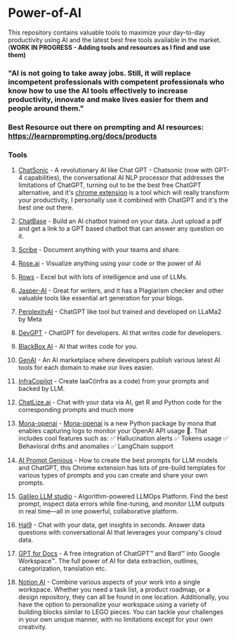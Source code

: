# Power-of-AI

This repository contains valuable tools to maximize your day-to-day productivity using AI and the latest best free tools available in the market.(**WORK IN PROGRESS - Adding tools and resources as I find and use them)**

### "AI is not going to take away jobs. Still, it will replace incompetent professionals with competent professionals who know how to use the AI tools effectively to increase productivity, innovate and make lives easier for them and people around them." 

### Best Resource out there on prompting and AI resources: https://learnprompting.org/docs/products 


### Tools

1. [ChatSonic](https://writesonic.com/chat) - A revolutionary AI like Chat GPT - Chatsonic (now with GPT-4 capabilities), the conversational AI NLP processor that addresses the limitations of ChatGPT, turning out to be the best free ChatGPT alternative, and it's [chrome extension](https://chrome.google.com/webstore/detail/chatsonic-chatgpt-with-su/kchaponcodemjigejilffhfchecpgdpf?utm_source=ext_app_menu) is a tool which will really transform your productivity, I personally use it combined with ChatGPT and it's the best one out there.

2. [ChatBase](https://www.chatbase.co/#demo?via=anish) - Build an AI chatbot trained on your data. Just upload a pdf and get a link to a GPT based chatbot that can answer any question on it.

3. [Scribe](https://scribehow.com/) - Document anything with your teams and share.  

4. [Rose.ai](https://rose.ai/dashboard) - Visualize anything using your code or the power of AI

5. [Rows](https://rows.com/?notry=1) - Excel but with lots of intelligence and use of LLMs.

6. [Jasper-AI](https://www.jasper.ai/product-sign-up) - Great for writers, and it has a Plagiarism checker and other valuable tools like essential art generation for your blogs.

7. [PerplexityAI](https://labs.perplexity.ai/) - ChatGPT like tool but trained and developed on LLaMa2 by Meta

8. [DevGPT](https://www.getdevkit.com/devgpt) - ChatGPT for developers. AI that writes code for developers.

9. [BlackBox AI](https://www.useblackbox.io/)  - AI that writes code for you.

10. [GenAI](https://genai.works/) - An AI marketplace where developers publish various latest AI tools for each domain to make our lives easier.

11. [InfraCopilot](https://infracopilot.io/teams) - Create IaaC(infra as a code) from your prompts and backed by LLM.

12. [ChatLize.ai](https://chatlize.ai/) - Chat with your data via AI, get R and Python code for the corresponding prompts and much more

13. [Mona-openai](https://monalabs.wistia.com/medias/l6xmdj3cd6?wvideo=l6xmdj3cd6) - [Mona-openai](https://dashboard.monalabs.io/getting-started/) is a new Python package by mona that enables capturing logs to monitor your OpenAI API usage 🚀. That includes cool features such as:
✅ Hallucination alerts
✅ Tokens usage
✅ Behavioral drifts and anomalies
✅ LangChain support



14. [AI Prompt Genious](https://docs.aipromptgenius.app/tutorial/01-create-edit-and-use-prompts/) - How to create the best prompts for LLM models and ChatGPT, this Chrome extension has lots of pre-build templates for various types of prompts and you can create and share your own prompts.


15. [Galileo LLM studio](https://www.rungalileo.io/llm-studio/) - Algorithm-powered LLMOps Platform. Find the best prompt, inspect data errors while fine-tuning, and monitor LLM outputs in real time—all in one powerful, collaborative platform.


16. [Hal9](https://www.hal9.com/) - Chat with your data, get insights in seconds. Answer data questions with conversational AI that leverages your company's cloud data.

17. [GPT for Docs](https://workspace.google.com/marketplace/app/gpt_for_docs_sheets_slides/451400884190?pann=ogb) - A free integration of ChatGPT™ and Bard™ into Google Workspace™. The full power of AI for data extraction, outlines, categorization, translation etc.

18. [Notion AI](https://www.notion.so/) - Combine various aspects of your work into a single workspace. Whether you need a task list, a product roadmap, or a design repository, they can all be found in one location. Additionally, you have the option to personalize your workspace using a variety of building blocks similar to LEGO pieces. You can tackle your challenges in your own unique manner, with no limitations except for your own creativity.
